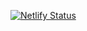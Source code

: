 

[![Netlify Status](https://api.netlify.com/api/v1/badges/7b495bb2-d6c5-479d-9625-7984e031d409/deploy-status)](https://app.netlify.com/sites/joeyspainting/deploys)
